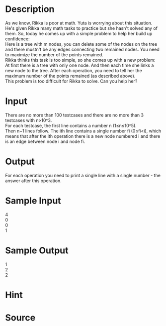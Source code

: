 
# Description

<div class="content"><div>As we know, Rikka is poor at math. Yuta is worrying about this situation. He&#39;s given Rikka many math tasks to practice but she hasn&#39;t solved any of them. So, today he comes up with a simple problem to help her build up confidence:</div>
<div></div>
<div>Here is a tree with m nodes, you can delete some of the nodes on the tree and there mustn&#39;t be any edges connecting two remained nodes. You need to maximize the number of the points remained.</div>
<div></div>
<div>Rikka thinks this task is too simple, so she comes up with a new problem:</div>
<div></div>
<div>At first there is a tree with only one node. And then each time she links a new node to the tree. After each operation, you need to tell her the maximum number of the points remained (as described above).</div>
<div></div>
<div>This problem is too difficult for Rikka to solve. Can you help her?</div>
<p></p></div>

# Input

<div class="content"><div>There are no more than 100 testcases and there are no more than 3 testcases with n&gt;10^3. </div>
<div></div>
<div>For each testcase, the first line contains a number n (1≤n≤10^5).</div>
<div></div>
<div>Then n−1 lines follow. The ith line contains a single number fi (0≤fi&lt;i), which means that after the ith operation there is a new node numbered i and there is an edge between node i and node fi.</div>
<p></p></div>

# Output

<div class="content"><div>For each operation you need to print a single line with a single number - the answer after this operation.</div>
<p></p></div>

# Sample Input

<div class="content"><span class="sampledata">4<br/>
0<br/>
0<br/>
1</span></div>

# Sample Output

<div class="content"><span class="sampledata">1<br/>
2<br/>
2<br/>
</span></div>

# Hint

<div class="content"><p></p></div>

# Source

<div class="content"><p><a href="problemset.php?search="></a></p></div>

